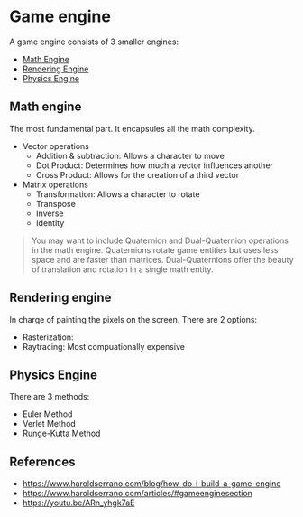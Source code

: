 # Game engine

A game engine consists of 3 smaller engines:

* [Math Engine](#math-engine)
* [Rendering Engine](#rendering-engine)
* [Physics Engine](#physics-engine)

## Math engine

The most fundamental part. It encapsules all the math complexity.

* Vector operations
  * Addition & subtraction: Allows a character to move
  * Dot Product: Determines how much a vector influences another
  * Cross Product: Allows for the creation of a third vector
* Matrix operations
  * Transformation: Allows a character to rotate
  * Transpose
  * Inverse
  * Identity

> You may want to include Quaternion and Dual-Quaternion operations in the math engine. Quaternions rotate game entities but uses less space and are faster than matrices. Dual-Quaternions offer the beauty of translation and rotation in a single math entity.

## Rendering engine

In charge of painting the pixels on the screen. There are 2 options:
* Rasterization:
* Raytracing: Most compuationally expensive


## Physics Engine

There are 3 methods:
* Euler Method
* Verlet Method
* Runge-Kutta Method


## References

* https://www.haroldserrano.com/blog/how-do-i-build-a-game-engine
* https://www.haroldserrano.com/articles/#gameenginesection
* https://youtu.be/ARn_yhgk7aE
